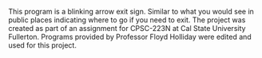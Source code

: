 This program is a blinking arrow exit sign. Similar to what you would see in public places indicating where to go if you need to exit. 
The project was created as part of an assignment for CPSC-223N at Cal State University Fullerton. Programs provided by Professor Floyd Holliday 
were edited and used for this project.
